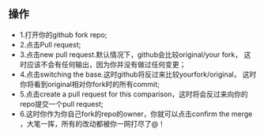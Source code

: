 
## 操作    
- 1.打开你的github fork repo;
- 2.点击Pull request;
- 3.点击new pull request.默认情况下，github会比较original/your fork，
    这时应该不会有任何输出，因为你并没有做过任何变更；
- 4.点击switching the base.这时github将反过来比较yourfork/original，
    这时你将看到original相对你fork时的所有commit;
- 5.点击create a pull request for this comparison，这时将会反过来向你的repo提交一个pull request;
- 6.这时你作为你自己fork的repo的owner，你就可以点击confirm the merge
    ，大笔一挥，所有的改动都被你一网打尽了@！

    
